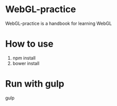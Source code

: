 # WebGL-practice
WebGL-practice is a handbook for learning WebGL

# How to use
1. npm install
2. bower install

# Run with gulp
gulp

